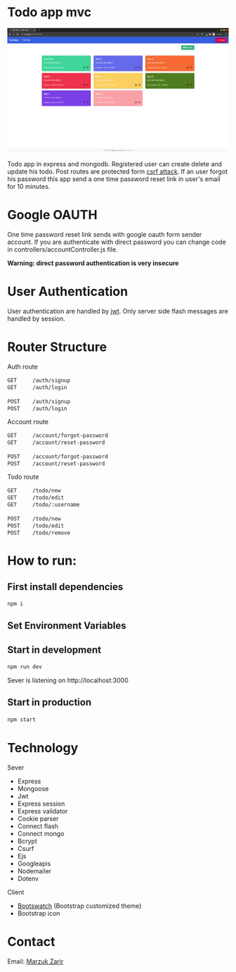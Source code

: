 # Todo app mvc

![Todo app](./app.png 'Todo app')

Todo app in express and mongodb. Registered user can create delete and update his todo. Post routes are protected form [csrf attack](https://en.wikipedia.org/wiki/Cross-site_request_forgery). If an user forgot his password this app send a one time password reset link in user's email for 10 minutes.

# Google OAUTH

One time password reset link sends with google oauth form sender account. If you are authenticate with direct password you can change code in controllers/accountController.js file.

**Warning: direct password authentication is very insecure**

# User Authentication

User authentication are handled by [jwt](https://en.wikipedia.org/wiki/JSON_Web_Token). Only server side flash messages are handled by session.

# Router Structure

Auth route

```http
GET     /auth/signup
GET     /auth/login

POST    /auth/signup
POST    /auth/login
```

Account route

```http
GET     /account/forgot-password
GET     /account/reset-password

POST    /account/forgot-password
POST    /account/reset-password
```

Todo route

```http
GET     /todo/new
GET     /todo/edit
GET     /todo/:username

POST    /todo/new
POST    /todo/edit
POST    /todo/remove
```

# How to run:

## First install dependencies

```sh
npm i
```

## Set Environment Variables

## Start in development

```sh
npm run dev
```

Sever is listening on http://localhost:3000

## Start in production

```sh
npm start
```

# Technology

Sever

-   Express
-   Mongoose
-   Jwt
-   Express session
-   Express validator
-   Cookie parser
-   Connect flash
-   Connect mongo
-   Bcrypt
-   Csurf
-   Ejs
-   Googleapis
-   Nodemailer
-   Dotenv

Client

-   [Bootswatch](https://bootswatch.com/) (Bootstrap customized theme)
-   Bootstrap icon

# Contact

Email: [Marzuk Zarir](mailto:business.marzukzarir@gmail.com)
